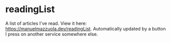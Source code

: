 # readingList

A list of articles I've read. View it here: https://manuelmazzuola.dev/readingList. Automatically updated by a button I press on another service somewhere else.
